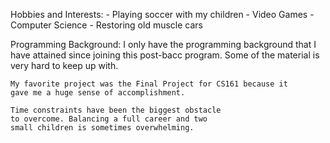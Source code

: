 Hobbies and Interests:
	- Playing soccer with my children
	- Video Games
	- Computer Science
	- Restoring old muscle cars


Programming Background:
	I only have the programming background that I have attained
	since joining this post-bacc program. Some of the material is 
	very hard to keep up with.

	My favorite project was the Final Project for CS161 because it
	gave me a huge sense of accomplishment.

	Time constraints have been the biggest obstacle
	to overcome. Balancing a full career and two
	small children is sometimes overwhelming.